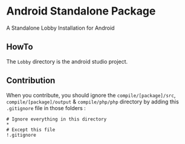 # Android Standalone Package

A Standalone Lobby Installation for Android

## HowTo

The `Lobby` directory is the android studio project.

## Contribution

When you contribute, you should ignore the `compile/[package]/src`, `compile/[package]/output` & `compile/php/php` directory by adding this `.gitignore` file in those folders :

```
# Ignore everything in this directory
*
# Except this file
!.gitignore
```
